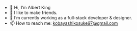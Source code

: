 - 👋 Hi, I’m Albert King
- 👀 I like to make friends.
- 🌱 I’m currently working as a full-stack developer & designer.
- 📫 How to reach me: kobayashikosuke97@gmail.com

<!---
albertking1103/albertking1103 is a ✨ special ✨ repository because its `README.md` (this file) appears on your GitHub profile.
You can click the Preview link to take a look at your changes.
--->
